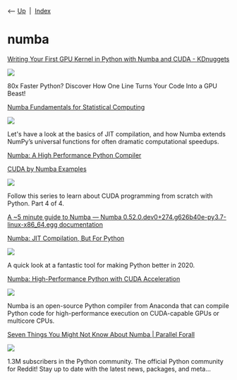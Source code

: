<div class="nav">

⟵ [Up](index.html)  \|  [Index](index.html)

</div>

# numba

<div class="cards">

<div class="card">

<div class="card-title">

[Writing Your First GPU Kernel in Python with Numba and CUDA -
KDnuggets](https://www.kdnuggets.com/writing-your-first-gpu-kernel-in-python-with-numba-and-cuda)

</div>

<div class="card-image">

[![](https://www.kdnuggets.com/wp-content/uploads/a-clean-vector-illustration-diagram-comp_Tz_o2ZHbQQanglazWiH3cw_IWJ0NepSQi6DkXbE8nWVYA.jpeg)](https://www.kdnuggets.com/writing-your-first-gpu-kernel-in-python-with-numba-and-cuda)

</div>

80x Faster Python? Discover How One Line Turns Your Code Into a GPU
Beast!

</div>

<div class="card">

<div class="card-title">

[Numba Fundamentals for Statistical
Computing](https://www.statology.org/numba-fundamentals-statistical-computing/)

</div>

<div class="card-image">

[![](https://www.statology.org/wp-content/uploads/2024/12/sta-numba-20241221-5-1024x576.png)](https://www.statology.org/numba-fundamentals-statistical-computing/)

</div>

Let's have a look at the basics of JIT compilation, and how Numba
extends NumPy’s universal functions for often dramatic computational
speedups.

</div>

<div class="card">

<div class="card-title">

[Numba: A High Performance Python Compiler](https://numba.pydata.org)

</div>

</div>

<div class="card">

<div class="card-title">

[CUDA by Numba
Examples](https://towardsdatascience.com/cuda-by-numba-examples-c583474124b0)

</div>

<div class="card-image">

[![](https://miro.medium.com/v2/resize:fit:1024/1*ZKaQL6AiJxOPe9Cgmt6-gg.png)](https://towardsdatascience.com/cuda-by-numba-examples-c583474124b0)

</div>

Follow this series to learn about CUDA programming from scratch with
Python. Part 4 of 4.

</div>

<div class="card">

<div class="card-title">

[A ~5 minute guide to Numba — Numba
0.52.0.dev0+274.g626b40e-py3.7-linux-x86_64.egg
documentation](https://numba.pydata.org/numba-doc/dev/user/5minguide.html)

</div>

</div>

<div class="card">

<div class="card-title">

[Numba: JIT Compilation, But For
Python](https://towardsdatascience.com/numba-jit-compilation-but-for-python-373fc2f848d6)

</div>

<div class="card-image">

[![](https://miro.medium.com/v2/resize:fit:1200/1*jkav9qrxhUN1XxMJ0lUo-g.jpeg)](https://towardsdatascience.com/numba-jit-compilation-but-for-python-373fc2f848d6)

</div>

A quick look at a fantastic tool for making Python better in 2020.

</div>

<div class="card">

<div class="card-title">

[Numba: High-Performance Python with CUDA
Acceleration](https://devblogs.nvidia.com/parallelforall/numba-python-cuda-acceleration)

</div>

<div class="card-image">

[![](https://developer-blogs.nvidia.com/wp-content/uploads/2017/10/numba_blue_icon_rgb.png)](https://devblogs.nvidia.com/parallelforall/numba-python-cuda-acceleration)

</div>

Numba is an open-source Python compiler from Anaconda that can compile
Python code for high-performance execution on CUDA-capable GPUs or
multicore CPUs.

</div>

<div class="card">

<div class="card-title">

[Seven Things You Might Not Know About Numba \| Parallel
Forall](https://www.reddit.com/r/Python/comments/742ycz/seven_things_you_might_not_know_about_numba)

</div>

<div class="card-image">

[![](https://share.redd.it/preview/post/742ycz)](https://www.reddit.com/r/Python/comments/742ycz/seven_things_you_might_not_know_about_numba)

</div>

1.3M subscribers in the Python community. The official Python community
for Reddit! Stay up to date with the latest news, packages, and meta…

</div>

</div>

